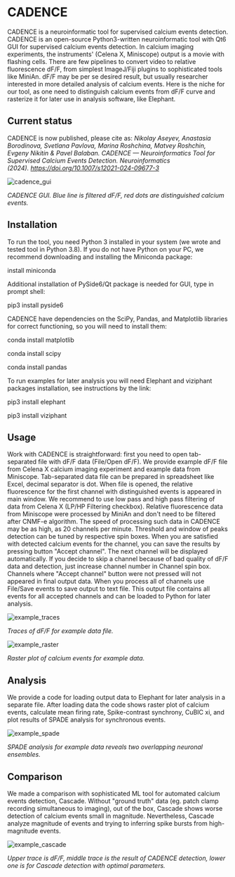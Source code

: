 # CADENCE
CADENCE is a neuroinformatic tool for supervised calcium events detection.
CADENCE is an open-source Python3-written neuroinformatic tool with Qt6 GUI for supervised calcium events detection. In calcium imaging experiments, the  instruments' (Celena X, Miniscope) output is a movie with flashing cells. There are few pipelines to convert video to relative fluorescence dF/F, from simplest ImageJ/Fiji plugins to sophisticated tools like MiniAn. dF/F may be per se desired result, but usually researcher interested in more detailed analysis of calcium events. Here is the niche for our tool, as one need to distinguish calcium events from dF/F curve and rasterize it for later use in analysis software, like Elephant.

## Current status
CADENCE is now published, please cite as:
_Nikolay Aseyev, Anastasia Borodinova, Svetlana Pavlova, Marina Roshchina, Matvey Roshchin, Evgeny Nikitin & Pavel Balaban. CADENCE — Neuroinformatics Tool for Supervised Calcium Events Detection. Neuroinformatics (2024). https://doi.org/10.1007/s12021-024-09677-3_

![cadence_gui](https://github.com/asenicos/cadence/assets/31521207/b5b56525-f0ad-478f-8ed1-852bdd931a1e)

_CADENCE GUI. Blue line is filtered dF/F, red dots are distinguished calcium events._

## Installation

To run the tool, you need Python 3 installed in your system (we wrote and tested tool in Python 3.8). If you do not have Python on your PC, we recommend downloading and installing the Miniconda package:

 install miniconda

Additional installation of PySide6/Qt package is needed for GUI, type in prompt shell:

 pip3 install pyside6
 
CADENCE have dependencies on the SciPy, Pandas, and Matplotlib libraries for correct functioning, so you will need to install them:

 conda install matplotlib
 
 conda install scipy
 
 conda install pandas

To run examples for later analysis you will need Elephant and viziphant packages installation, see instructions by the link:

 pip3 install elephant
 
 pip3 install viziphant

## Usage

Work with CADENCE is straightforward: first you need to open tab-separated file with dF/F data (File/Open dF/F). We provide example dF/F file from Celena X calcium imaging experiment and example data from Miniscope. Tab-separated data file can be prepared in spreadsheet like Excel, decimal separator is dot. When file is opened, the relative fluorescence for the first channel with distinguished events is appeared in main window. We recommend to use low pass and high pass filtering of data from Celena X (LP/HP Filtering checkbox). Relative fluorescence data from Miniscope were processed by MiniAn and don't need to be filtered after CNMF-e algorithm. The speed of processing such data in CADENCE may be as high, as 20 channels per minute. Threshold and window of peaks detection can be tuned by respective spin boxes. When you are satisfied with detected calcium events for the channel, you can save the results by pressing button "Accept channel". The next channel will be displayed automatically. If you decide to skip a channel because of bad quality of dF/F data and detection, just increase channel number in Channel spin box. Channels where "Accept channel" button were not pressed will not appeared in final output data. When you process all of channels use File/Save events to save output to text file. This output file contains all events for all accepted channels and can be loaded to Python for later analysis.

![example_traces](https://github.com/asenicos/cadence/assets/31521207/81a5c642-e70a-4587-bbb0-fdf79866121f)

_Traces of dF/F for example data file._

![example_raster](https://github.com/asenicos/cadence/assets/31521207/b53971b7-c643-41ce-a322-d16a3a01057d)

_Raster plot of calcium events for example data._

## Analysis

We provide a code for loading output data to Elephant for later analysis in a separate file. After loading data the code shows raster plot of calcium events, calculate mean firing rate, Spike-contrast synchrony, CuBIC xi, and plot results of SPADE analysis for synchronous events.

![example_spade](https://github.com/asenicos/cadence/assets/31521207/edabbf28-d5f8-4279-ba20-c9922ef78fca)

_SPADE analysis for example data reveals two overlapping neuronal ensembles._

## Comparison

We made a comparison with sophisticated ML tool for automated calcium events detection, Cascade. Without "ground truth" data (eg. patch clamp recording simultaneous to imaging), out of the box, Cascade shows worse detection of calcium events small in magnitude. Nevertheless, Cascade analyze magnitude of events and trying to inferring spike bursts from high-magnitude events.

![example_cascade](https://github.com/asenicos/cadence/assets/31521207/05143196-e57c-47d6-9aa2-5a1bb56de2c1)

_Upper trace is dF/F, middle trace is the result of CADENCE detection, lower one is for Cascade detection with optimal parameters._
